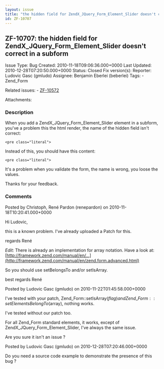 ```yaml
---
layout: issue
title: "the hidden field for ZendX_JQuery_Form_Element_Slider doesn't correct in a subform"
id: ZF-10707
---
```


ZF-10707: the hidden field for ZendX\_JQuery\_Form\_Element\_Slider doesn't correct in a subform
------------------------------------------------------------------------------------------------

 Issue Type: Bug Created: 2010-11-18T09:06:36.000+0000 Last Updated: 2010-12-28T07:20:50.000+0000 Status: Closed Fix version(s): 
 Reporter:  Ludovic Gasc (gmludo)  Assignee:  Benjamin Eberlei (beberlei)  Tags: - Zend\_Form
 
 Related issues: - [ZF-10572](/issues/browse/ZF-10572)
 
 Attachments: 
### Description

When you add a ZendX\_JQuery\_Form\_Element\_Slider element in a subform, you've a problem this the html render, the name of the hidden field isn't correct:

 
    <pre class="literal"> 


Instead of this, you should have this content:

 
    <pre class="literal"> 


It's a problem when you validate the form, the name is wrong, you loose the values.

Thanks for your feedback.

 

 

### Comments

Posted by Christoph, René Pardon (renepardon) on 2010-11-18T10:20:41.000+0000

Hi Ludovic,

this is a known problem. I've already uploaded a Patch for this.

regards René

_Edit:_ There is already an implementation for array notation. Have a look at: [http://framework.zend.com/manual/en/…](http://framework.zend.com/manual/en/zend.form.advanced.html)

So you should use setBelongsTo and/or setIsArray.

best regards René

 

 

Posted by Ludovic Gasc (gmludo) on 2010-11-22T01:45:58.000+0000

I've tested with your patch, Zend\_Form::setIsArray($flag) and Zend\_Form::setElementsBelongTo($array), nothing works.

I've tested without our patch too.

For all Zend\_Form standard elements, it works, except of ZendX\_JQuery\_Form\_Element\_Slider, I've always the same issue.

Are you sure it isn't an issue ?

 

 

Posted by Ludovic Gasc (gmludo) on 2010-12-28T07:20:46.000+0000

Do you need a source code example to demonstrate the presence of this bug ?

 

 